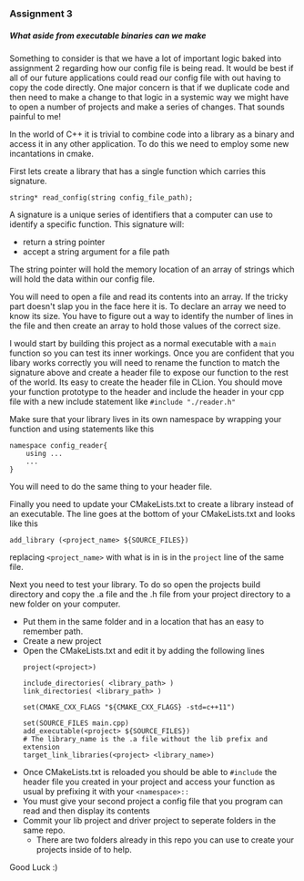 ### Assignment 3
##### What aside from executable binaries can we make
Something to consider is that we have a lot of important logic baked into assignment 2 regarding how our config file is being read. 
It would be best if all of our future applications could read our config file with out having to copy the code directly. One major concern
is that if we duplicate code and then need to make a change to that logic in a systemic way we might have to open a number of projects and
make a series of changes. That sounds painful to me!

In the world of C++ it is trivial to combine code into a library as a binary and access it in any other application. To do this we need to 
employ some new incantations in cmake.

First lets create a library that has a single function which carries this signature.
```
string* read_config(string config_file_path);
```
A signature is a unique series of identifiers that a computer can use to identify a specific function. This signature will:
- return a string pointer
- accept a string argument for a file path

The string pointer will hold the memory location of an array of strings which will hold the data within our config file.

You will need to open a file and read its contents into an array. If the tricky part doesn't slap you in the face here it is. To declare an
array we need to know its size. You have to figure out a way to identify the number of lines in the file and then create an array to hold
those values of the correct size.

I would start by building this project as a normal executable with a `main` function so you can test its inner workings. Once you are confident
that you libary works correctly you will need to rename the function to match the signature above and create a header file to expose our
function to the rest of the world. Its easy to create the header file in CLion. You should move your function prototype to the header and
include the header in your cpp file with a new include statement like `#include "./reader.h"`

Make sure that your library lives in its own namespace by wrapping your function and using statements like this
```
namespace config_reader{
	using ...
	...
}
```
You will need to do the same thing to your header file.

Finally you need to update your CMakeLists.txt to create a library instead of an executable. The line goes at the bottom of your CMakeLists.txt
and looks like this
```
add_library (<project_name> ${SOURCE_FILES})
```
replacing `<project_name>` with what is in is in the `project` line of the same file.

Next you need to test your library. To do so open the projects build directory and copy the .a file and the .h file from your project directory
to a new folder on your computer.
- Put them in the same folder and in a location that has an easy to remember path.
- Create a new project
- Open the CMakeLists.txt and edit it by adding the following lines
  ```
  project(<project>)

  include_directories( <library_path> )
  link_directories( <library_path> )

  set(CMAKE_CXX_FLAGS "${CMAKE_CXX_FLAGS} -std=c++11")

  set(SOURCE_FILES main.cpp)
  add_executable(<project> ${SOURCE_FILES})
  # The library_name is the .a file without the lib prefix and extension
  target_link_libraries(<project> <library_name>)
  ```
- Once CMakeLists.txt is reloaded you should be able to `#include` the header file you created in your project and access your function as usual
by prefixing it with your `<namespace>::`
- You must give your second project a config file that you program can read and then display its contents
- Commit your lib project and driver project to seperate folders in the same repo.
  - There are two folders already in this repo you can use to create your projects inside of to help.

Good Luck :)
